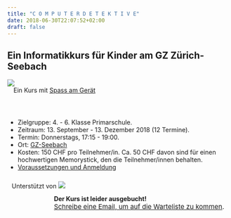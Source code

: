 ```yaml
---
title: "C O M P U T E R D E T E K T I V E"
date: 2018-06-30T22:07:52+02:00
draft: false
---
```


## Ein Informatikkurs für Kinder am GZ Zürich-Seebach

<div class="frontpicdiv">
	<img class="frontpic" src="newfrontpic.png" />
</div>

<div class="card" style="margin:0em 0em 1em 0em;">
  <header class="card-header" style="text-align:left;padding-left:1em">Ein Kurs mit <a href="./info/philosophie">Spass am Gerät</a></header>
  <div class="card-content">
    <div class="inner">
		<ul>
		<li>Zielgruppe: 4. - 6. Klasse Primarschule.</li>
		<li>Zeitraum: 13. September - 13. Dezember 2018 (12 Termine).</li>
		<li>Termin: Donnerstags, 17:15 - 19:00.</li>
		<li>Ort: <a href="http://www.gz-zh.ch/seebach" target="_blank">GZ-Seebach</a></li>
		<li>Kosten: 150 CHF pro Teilnehmer/in. Ca. 50 CHF davon sind für einen
        hochwertigen Memorystick, den die Teilnehmer/innen behalten.</li>
		<li><a href="info/voraussetzungen-anmeldung">Voraussetzungen und Anmeldung</a></li>
		</ul>
	</div>
  </div>
  </div>
<div style="width:100%">
	<div class="alert alert-info" style="display:inline-block;float:left;padding:10px;">
		Unterstützt von <a href="https://www.labdoo.org/de/content/LabdooCH"><img src="labdoo-site-logo.png" /></a>
	</div>
	<div class="alert alert-error" style="display:inline-block;float:right;padding:2px 10px;">
		<b>Der Kurs ist leider ausgebucht!</b><br /><span style="font-size:15px;"><a href="mailto:blackbelly@computerdetektive.ch">Schreibe eine Email, um auf die Warteliste zu kommen</a>.</span>
	</div>
<div>

